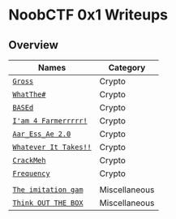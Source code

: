 # NoobCTF 0x1 Writeups

## Overview
| Names                   | Category |
|------------------------|--------|
| [`Gross`](https://github.com/karma9874/CTF-Writeups/blob/master/NoobCTF_0x1/Gross.md)| Crypto  |
| [`WhatThe#`](https://github.com/karma9874/CTF-Writeups/blob/master/NoobCTF_0x1/WhatThe%23.md) | Crypto   |
| [`BASEd`](https://github.com/karma9874/CTF-Writeups/blob/master/NoobCTF_0x1/BASEd.md) | Crypto  |
| [`I'am 4 Farmerrrrr!`](https://github.com/karma9874/CTF-Writeups/blob/master/NoobCTF_0x1/I'am%204%20Farmerrrrr!%20.md) | Crypto |
| [`Aar_Ess_Ae 2.0`](https://github.com/karma9874/CTF-Writeups/blob/master/NoobCTF_0x1/Aar_Ess_Ae%202.0.md) | Crypto |
| [`Whatever It Takes!!`](https://github.com/karma9874/CTF-Writeups/blob/master/NoobCTF_0x1/Whatever%20It%20Takes!!.md) | Crypto |
| [`CrackMeh`](https://github.com/karma9874/CTF-Writeups/blob/master/NoobCTF_0x1/CrackMeh.md) | Crypto |
| [`Frequency`](https://github.com/karma9874/CTF-Writeups/blob/master/NoobCTF_0x1/Frequency.md) | Crypto |
| |  |
| [`The imitation gam`](https://github.com/karma9874/CTF-Writeups/blob/master/NoobCTF_0x1/The%20imitation%20game.md) | Miscellaneous |
| [`Think OUT THE BOX`](https://github.com/karma9874/CTF-Writeups/blob/master/NoobCTF_0x1/Think%20OUT%20THE%20BOX.md) | Miscellaneous |